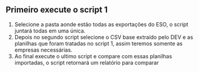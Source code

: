 ## Primeiro execute o script 1
 1. Selecione a pasta aonde estão todas as exportações do ESO, o script juntará todas em uma única. 
 2. Depois no segundo script selecione o CSV base extraído pelo DEV e as planilhas que foram tratadas no script 1, assim teremos somente as empresas necessárias. 
 3. Ao final execute o ultimo script e compare com essas planilhas importadas, o script retornará um relatório para comparar